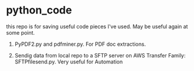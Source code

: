 # python_code
this repo is for saving useful code pieces I've used. May be useful again at some point.

1. PyPDF2.py and pdfminer.py. For PDF doc extractions. 

2. Sendig data from local repo to a SFTP server on AWS Transfer Family: SFTPfilesend.py. Very useful for Automation
